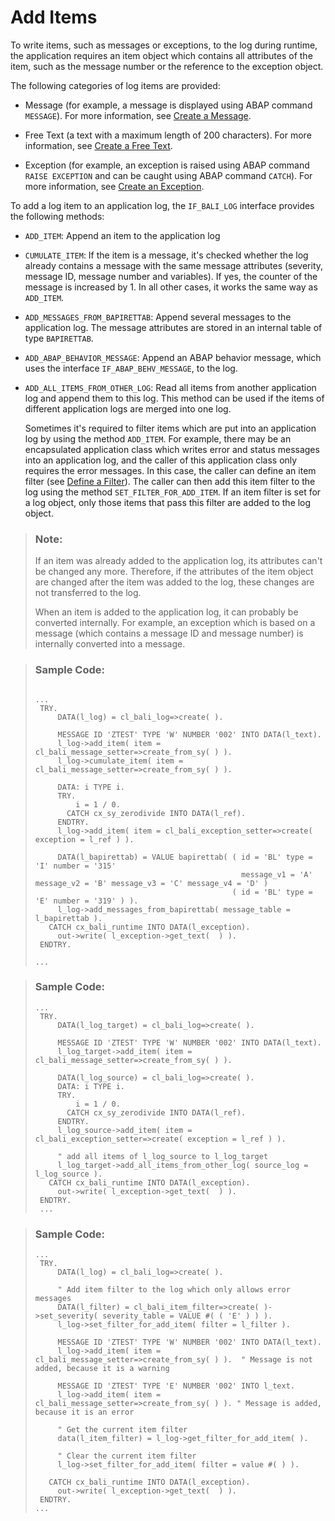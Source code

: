<!-- loio31f564eb1a7a40d487be99a196bbf70d -->

# Add Items

To write items, such as messages or exceptions, to the log during runtime, the application requires an item object which contains all attributes of the item, such as the message number or the reference to the exception object.

The following categories of log items are provided:

-   Message \(for example, a message is displayed using ABAP command `MESSAGE`\). For more information, see [Create a Message](create-a-message-f6ca36b.md).

-   Free Text \(a text with a maximum length of 200 characters\). For more information, see [Create a Free Text](create-a-free-text-31f749f.md).

-   Exception \(for example, an exception is raised using ABAP command `RAISE EXCEPTION` and can be caught using ABAP command `CATCH`\). For more information, see [Create an Exception](create-an-exception-9a82de7.md).


To add a log item to an application log, the `IF_BALI_LOG` interface provides the following methods:

-   `ADD_ITEM`: Append an item to the application log

-   `CUMULATE_ITEM`: If the item is a message, it's checked whether the log already contains a message with the same message attributes \(severity, message ID, message number and variables\). If yes, the counter of the message is increased by 1. In all other cases, it works the same way as `ADD_ITEM`.

-   `ADD_MESSAGES_FROM_BAPIRETTAB`: Append several messages to the application log. The message attributes are stored in an internal table of type `BAPIRETTAB`.

-   `ADD_ABAP_BEHAVIOR_MESSAGE`: Append an ABAP behavior message, which uses the interface `IF_ABAP_BEHV_MESSAGE`, to the log.

-   `ADD_ALL_ITEMS_FROM_OTHER_LOG`: Read all items from another application log and append them to this log. This method can be used if the items of different application logs are merged into one log.

    Sometimes it's required to filter items which are put into an application log by using the method `ADD_ITEM`. For example, there may be an encapsulated application class which writes error and status messages into an application log, and the caller of this application class only requires the error messages. In this case, the caller can define an item filter \(see [Define a Filter](define-a-filter-8e17d0d.md)\). The caller can then add this item filter to the log using the method `SET_FILTER_FOR_ADD_ITEM`. If an item filter is set for a log object, only those items that pass this filter are added to the log object.


> ### Note:  
> If an item was already added to the application log, its attributes can't be changed any more. Therefore, if the attributes of the item object are changed after the item was added to the log, these changes are not transferred to the log.
> 
> When an item is added to the application log, it can probably be converted internally. For example, an exception which is based on a message \(which contains a message ID and message number\) is internally converted into a message.

> ### Sample Code:  
> ```abap
> 
> ...
>  TRY.
>      DATA(l_log) = cl_bali_log=>create( ).
>     
>      MESSAGE ID 'ZTEST' TYPE 'W' NUMBER '002' INTO DATA(l_text).
>      l_log->add_item( item = cl_bali_message_setter=>create_from_sy( ) ).
>      l_log->cumulate_item( item = cl_bali_message_setter=>create_from_sy( ) ).
> 
>      DATA: i TYPE i.
>      TRY.
>          i = 1 / 0.
>        CATCH cx_sy_zerodivide INTO DATA(l_ref).
>      ENDTRY.
>      l_log->add_item( item = cl_bali_exception_setter=>create( exception = l_ref ) ).
> 
>      DATA(l_bapirettab) = VALUE bapirettab( ( id = 'BL' type = 'I' number = '315'
>                                               message_v1 = 'A' message_v2 = 'B' message_v3 = 'C' message_v4 = 'D' )
>                                             ( id = 'BL' type = 'E' number = '319' ) ).
>      l_log->add_messages_from_bapirettab( message_table = l_bapirettab ).
>    CATCH cx_bali_runtime INTO DATA(l_exception).
>      out->write( l_exception->get_text(  ) ).
>  ENDTRY.
> 
> ...
> ```

> ### Sample Code:  
> ```abap
> ...
>  TRY.
>      DATA(l_log_target) = cl_bali_log=>create( ).
>     
>      MESSAGE ID 'ZTEST' TYPE 'W' NUMBER '002' INTO DATA(l_text).
>      l_log_target->add_item( item = cl_bali_message_setter=>create_from_sy( ) ).
> 
>      DATA(l_log_source) = cl_bali_log=>create( ).
>      DATA: i TYPE i.
>      TRY.
>          i = 1 / 0.
>        CATCH cx_sy_zerodivide INTO DATA(l_ref).
>      ENDTRY.
>      l_log_source->add_item( item = cl_bali_exception_setter=>create( exception = l_ref ) ).
> 
>      " add all items of l_log_source to l_log_target
>      l_log_target->add_all_items_from_other_log( source_log = l_log_source ).
>    CATCH cx_bali_runtime INTO DATA(l_exception).
>      out->write( l_exception->get_text(  ) ).
>  ENDTRY.
>  ...
> ```

> ### Sample Code:  
> ```abap
> ...
>  TRY.
>      DATA(l_log) = cl_bali_log=>create( ).
>     
>      " Add item filter to the log which only allows error messages
>      DATA(l_filter) = cl_bali_item_filter=>create( )->set_severity( severity_table = VALUE #( ( 'E' ) ) ).
>      l_log->set_filter_for_add_item( filter = l_filter ).
> 
>      MESSAGE ID 'ZTEST' TYPE 'W' NUMBER '002' INTO DATA(l_text).
>      l_log->add_item( item = cl_bali_message_setter=>create_from_sy( ) ).  " Message is not added, because it is a warning
> 
>      MESSAGE ID 'ZTEST' TYPE 'E' NUMBER '002' INTO l_text.
>      l_log->add_item( item = cl_bali_message_setter=>create_from_sy( ) ). " Message is added, because it is an error
> 
>      " Get the current item filter
>      data(l_item_filter) = l_log->get_filter_for_add_item( ).
>      
>      " Clear the current item filter
>      l_log->set_filter_for_add_item( filter = value #( ) ).
> 
>    CATCH cx_bali_runtime INTO DATA(l_exception).
>      out->write( l_exception->get_text(  ) ).
>  ENDTRY.
> ...
> ```

